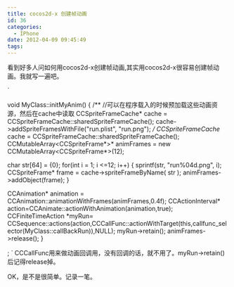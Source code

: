 ```yaml
---
title: cocos2d-x 创建帧动画
id: 36
categories:
  - IPhone
date: 2012-04-09 09:45:49
tags:
---
```


看到好多人问如何用cocos2d-x创建帧动画,其实用cocos2d-x很容易创建帧动画。我就写一遍吧。

`

void MyClass::initMyAnim()
{
/**
//可以在程序载入的时候预加载这些动画资源，然后在cache中读取
CCSpriteFrameCache* cache = CCSpriteFrameCache::sharedSpriteFrameCache();
cache-&gt;addSpriteFramesWithFile("run.plist", "run.png");
*/
CCSpriteFrameCache* cache = CCSpriteFrameCache::sharedSpriteFrameCache();
CCMutableArray&lt;CCSpriteFrame*&gt;* animFrames = new CCMutableArray&lt;CCSpriteFrame*&gt;(12);

char str[64] = {0};
for(int i = 1; i &lt;=12; i++)
{
sprintf(str, "run%04d.png", i);
CCSpriteFrame* frame = cache-&gt;spriteFrameByName( str );
animFrames-&gt;addObject(frame);
}

CCAnimation* animation = CCAnimation::animationWithFrames(animFrames,0.4f);
CCActionInterval* action=CCAnimate::actionWithAnimation(animation,true);
CCFiniteTimeAction *myRun= CCSequence::actions(action,CCCallFunc::actionWithTarget(this,callfunc_selector(MyClass::callBackRun)),NULL);
myRun-&gt;retain();
animFrames-&gt;release();
}

;
`
CCCallFunc用来做动画回调用，没有回调的话，就不用了。myRun-&gt;retain()后记得release掉。

OK，是不是很简单。记录一笔。